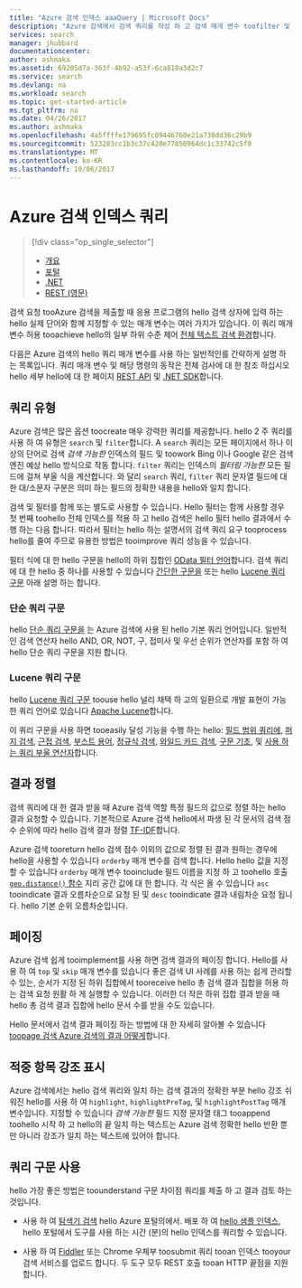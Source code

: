 ```yaml
---
title: "Azure 검색 인덱스 aaaQuery | Microsoft Docs"
description: "Azure 검색에서 검색 쿼리를 작성 하 고 검색 매개 변수 toofilter 및 정렬 검색 결과 사용 합니다."
services: search
manager: jhubbard
documentationcenter: 
author: ashmaka
ms.assetid: 69205d7a-363f-4b92-a53f-6ca818a3d2c7
ms.service: search
ms.devlang: na
ms.workload: search
ms.topic: get-started-article
ms.tgt_pltfrm: na
ms.date: 04/26/2017
ms.author: ashmaka
ms.openlocfilehash: 4a5ffffe179695fc09446760e21a738dd36c29b9
ms.sourcegitcommit: 523283cc1b3c37c428e77850964dc1c33742c5f0
ms.translationtype: MT
ms.contentlocale: ko-KR
ms.lasthandoff: 10/06/2017
---
```

# <a name="query-your-azure-search-index"></a>Azure 검색 인덱스 쿼리
> [!div class="op_single_selector"]
> * [개요](search-query-overview.md)
> * [포털](search-explorer.md)
> * [.NET](search-query-dotnet.md)
> * [REST (영문)](search-query-rest-api.md)
> 
> 

검색 요청 tooAzure 검색을 제출할 때 응용 프로그램의 hello 검색 상자에 입력 하는 hello 실제 단어와 함께 지정할 수 있는 매개 변수는 여러 가지가 있습니다. 이 쿼리 매개 변수 허용 tooachieve hello의 일부 하위 수준 제어 [전체 텍스트 검색 환경](search-lucene-query-architecture.md)합니다.

다음은 Azure 검색의 hello 쿼리 매개 변수를 사용 하는 일반적인를 간략하게 설명 하는 목록입니다. 쿼리 매개 변수 및 해당 명령의 동작은 전체 검사에 대 한 참조 하십시오 hello 세부 hello에 대 한 페이지 [REST API](https://docs.microsoft.com/rest/api/searchservice/Search-Documents) 및 [.NET SDK](https://docs.microsoft.com/dotnet/api/microsoft.azure.search.models.searchparameters#microsoft_azure_search_models_searchparameters#properties_summary)합니다.

## <a name="types-of-queries"></a>쿼리 유형
Azure 검색은 많은 옵션 toocreate 매우 강력한 쿼리를 제공합니다. hello 2 주 쿼리를 사용 하 여 유형은 `search` 및 `filter`합니다. A `search` 쿼리는 모든 페이지에서 하나 이상의 단어로 검색 *검색 가능한* 인덱스의 필드 및 toowork Bing 이나 Google 같은 검색 엔진 예상 hello 방식으로 작동 합니다. `filter` 쿼리는 인덱스의 *필터링 가능한* 모든 필드에 걸쳐 부울 식을 계산합니다. 와 달리 `search` 쿼리, `filter` 쿼리 문자열 필드에 대 한 대/소문자 구분은 의미 하는 필드의 정확한 내용을 hello와 일치 합니다.

검색 및 필터를 함께 또는 별도로 사용할 수 있습니다. Hello 필터는 함께 사용할 경우 첫 번째 toohello 전체 인덱스를 적용 하 고 hello 검색은 hello 필터 hello 결과에서 수행 하는 다음 합니다. 따라서 필터는 hello 하는 설명서의 검색 쿼리 요구 tooprocess hello를 줄여 주므로 유용한 방법은 tooimprove 쿼리 성능을 수 있습니다.

필터 식에 대 한 hello 구문을 hello의 하위 집합인 [OData 필터 언어](https://docs.microsoft.com/rest/api/searchservice/OData-Expression-Syntax-for-Azure-Search)합니다. 검색 쿼리에 대 한 hello 중 하나를 사용할 수 있습니다 [간단한 구문을](https://docs.microsoft.com/rest/api/searchservice/Simple-query-syntax-in-Azure-Search) 또는 hello [Lucene 쿼리 구문](https://docs.microsoft.com/rest/api/searchservice/Lucene-query-syntax-in-Azure-Search) 아래 설명 하는 합니다.

### <a name="simple-query-syntax"></a>단순 쿼리 구문
hello [단순 쿼리 구문을](https://docs.microsoft.com/rest/api/searchservice/Simple-query-syntax-in-Azure-Search) 는 Azure 검색에 사용 된 hello 기본 쿼리 언어입니다. 일반적인 검색 연산자 hello AND, OR, NOT, 구, 접미사 및 우선 순위가 연산자를 포함 하 여 hello 단순 쿼리 구문을 지원 합니다.

### <a name="lucene-query-syntax"></a>Lucene 쿼리 구문
hello [Lucene 쿼리 구문](https://docs.microsoft.com/rest/api/searchservice/Lucene-query-syntax-in-Azure-Search) toouse hello 널리 채택 하 고의 일환으로 개발 표현이 가능한 쿼리 언어로 있습니다 [Apache Lucene](https://lucene.apache.org/core/4_10_2/queryparser/org/apache/lucene/queryparser/classic/package-summary.html)합니다.

이 쿼리 구문을 사용 하면 tooeasily 달성 기능을 수행 하는 hello: [필드 범위 쿼리에](https://docs.microsoft.com/rest/api/searchservice/Lucene-query-syntax-in-Azure-Search#bkmk_fields), [퍼지 검색](https://docs.microsoft.com/rest/api/searchservice/Lucene-query-syntax-in-Azure-Search#bkmk_fuzzy), [근접 검색](https://docs.microsoft.com/rest/api/searchservice/Lucene-query-syntax-in-Azure-Search#bkmk_proximity), [ 부스트 용어](https://docs.microsoft.com/rest/api/searchservice/Lucene-query-syntax-in-Azure-Search#bkmk_termboost), [정규식 검색](https://docs.microsoft.com/rest/api/searchservice/Lucene-query-syntax-in-Azure-Search#bkmk_regex), [와일드 카드 검색](https://docs.microsoft.com/rest/api/searchservice/Lucene-query-syntax-in-Azure-Search#bkmk_wildcard), [구문 기초](https://docs.microsoft.com/rest/api/searchservice/Lucene-query-syntax-in-Azure-Search#bkmk_syntax), 및 [사용 하는 쿼리 부울 연산자](https://docs.microsoft.com/rest/api/searchservice/Lucene-query-syntax-in-Azure-Search#bkmk_boolean)합니다.

## <a name="ordering-results"></a>결과 정렬
검색 쿼리에 대 한 결과 받을 때 Azure 검색 역할 특정 필드의 값으로 정렬 하는 hello 결과 요청할 수 있습니다. 기본적으로 Azure 검색 hello에서 파생 된 각 문서의 검색 점수 순위에 따라 hello 검색 결과 정렬 [TF-IDF](https://en.wikipedia.org/wiki/Tf%E2%80%93idf)합니다.

Azure 검색 tooreturn hello 검색 점수 이외의 값으로 정렬 된 결과 원하는 경우에 hello을 사용할 수 있습니다 `orderby` 매개 변수를 검색 합니다. Hello hello 값을 지정할 수 있습니다 `orderby` 매개 변수 tooinclude 필드 이름을 지정 하 고 toohello 호출 [ `geo.distance()` 함수](https://docs.microsoft.com/rest/api/searchservice/OData-Expression-Syntax-for-Azure-Search) 지리 공간 값에 대 한 합니다. 각 식은 올 수 있습니다 `asc` tooindicate 결과 오름차순으로 요청 된 및 `desc` tooindicate 결과 내림차순 요청 됩니다. hello 기본 순위 오름차순입니다.

## <a name="paging"></a>페이징
Azure 검색 쉽게 tooimplement를 사용 하면 검색 결과의 페이징 합니다. Hello를 사용 하 여 `top` 및 `skip` 매개 변수를 있습니다 좋은 검색 UI 사례를 사용 하는 쉽게 관리할 수 있는, 순서가 지정 된 하위 집합에서 tooreceive hello 총 검색 결과 집합을 허용 하는 검색 요청 원활 하 게 실행할 수 있습니다. 이러한 더 작은 하위 집합 결과 받을 때 hello 총 검색 결과 집합에 hello 문서 수를 받을 수도 있습니다.

Hello 문서에서 검색 결과 페이징 하는 방법에 대 한 자세히 알아볼 수 있습니다 [toopage 검색 Azure 검색의 결과 어떻게](search-pagination-page-layout.md)합니다.

## <a name="hit-highlighting"></a>적중 항목 강조 표시
Azure 검색에서는 hello 검색 쿼리와 일치 하는 검색 결과의 정확한 부분 hello 강조 쉬워진 hello를 사용 하 여 `highlight`, `highlightPreTag`, 및 `highlightPostTag` 매개 변수입니다. 지정할 수 있습니다 *검색 가능한* 필드 지정 문자열 태그 tooappend toohello 시작 하 고 hello의 끝 일치 하는 텍스트는 Azure 검색 정확한 hello 반환 뿐만 아니라 강조가 일치 하는 텍스트에 있어야 합니다.

## <a name="try-out-query-syntax"></a>쿼리 구문 사용

hello 가장 좋은 방법은 toounderstand 구문 차이점 쿼리를 제출 하 고 결과 검토 하는 것입니다.

+ 사용 하 여 [탐색기 검색](search-explorer.md) hello Azure 포털의에서. 배포 하 여 [hello 샘플 인덱스](search-get-started-portal.md), hello 포털에서 도구를 사용 하는 시간 (분)의 hello 인덱스를 쿼리할 수 있습니다.

+ 사용 하 여 [Fiddler](search-fiddler.md) 또는 Chrome 우체부 toosubmit 쿼리 tooan 인덱스 tooyour 검색 서비스를 업로드 합니다. 두 도구 모두 REST 호출 tooan HTTP 끝점을 지원 합니다. 
